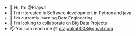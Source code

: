 - 👋 Hi, I’m @Prajwal
- 👀 I’m interested in Software development in Python and java
- 🌱 I’m currently learning Data Engineering
- 💞️ I’m looking to collaborate on Big Data Projects
- 📫 You can reach me @ prajwalm0008@gmail.com

